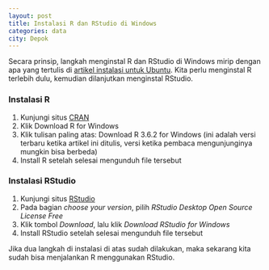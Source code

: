 ```yaml
---
layout: post
title: Instalasi R dan RStudio di Windows
categories: data
city: Depok
---
```


Secara prinsip, langkah menginstal R dan RStudio di Windows mirip dengan apa yang tertulis di [artikel instalasi untuk Ubuntu](https://bryantara.com/instalasi-r-di-ubuntu/). Kita perlu menginstal R terlebih dulu, kemudian dilanjutkan menginstal RStudio.

### Instalasi R
1. Kunjungi situs [CRAN](https://cran.r-project.org/)
2. Klik Download R for Windows
3. Klik tulisan paling atas: Download R 3.6.2 for Windows (ini adalah versi terbaru ketika artikel ini ditulis, versi ketika pembaca mengunjunginya mungkin bisa berbeda)
4. Install R setelah selesai mengunduh file tersebut

### Instalasi RStudio
1. Kunjungi situs [RStudio](https://rstudio.com/products/rstudio/download/)
2. Pada bagian _choose your version_, pilih _RStudio Desktop Open Source License Free_
3. Klik tombol _Download_, lalu klik _Download RStudio for Windows_
4. Install RStudio setelah selesai mengunduh file tersebut

Jika dua langkah di instalasi di atas sudah dilakukan, maka sekarang kita sudah bisa menjalankan R menggunakan RStudio.
